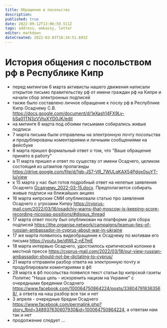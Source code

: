 ```yaml
---
title: Обращение в посольство
description: 
published: true
date: 2022-09-12T13:06:59.511Z
tags: address, embassy, letter
editor: markdown
dateCreated: 2022-03-03T18:34:51.693Z
---
```


# История общения с посольством рф в Республике Кипр

* перед митингом 6 марта активисты нашего движения написали открытое письмо правительству рф от имени граждан рф на Кипре и начали сбор электронных подписей 
* также было составлено личное обращение к послу рф в Республике Кипр Осадчему С.В. https://docs.google.com/document/d/1eXash14FX9Ly-bSa01TN3zVVtuXYD0JK/edit
* на митинге 6 марта под обоими письмами собирались живые подписи
* 7 марта письма были отправлены на электронную почту посольства и продублированы коментариями и личныим сообщениями на фейсбуке
* 8 марта пришел формальный ответ о том, что "Ваше обращение принято в работу"
* а 11 марта пришел и ответ по существу от имени Осадчего, целиком состоящий из штампов пропаганды https://drive.google.com/file/d/1gb-JS7-VR_7WULqKAX54Pdgx0suYT-lu/view
* к 15 марта у нас был готов подробный ответ на нелепые заявления Осадчего [Осадчему_2022-03-15.docx](https://docs.google.com/document/d/1tvJYkigGKQdKgzFRDMGiLrkZu3WKxgNl/edit?usp=sharing&ouid=104345030672209787197&rtpof=true&sd=true). Предполагается собирать живые подписи на ближайших акциях
* 16 марта кипрские СМИ опубликовали статью про заявления Осадчего с угрозами Кипру https://cyprus-mail.com/2022/03/16/osadchiy-warns-that-moscow-is-keeping-score-recording-nicosias-positions/#disqus_thread
* 17 марта ответ послу был опубликован на платформе для сбора подписей https://the.organise.network/campaigns/teamup-lies-of-russian-ambassador-in-cyprus-about-war-in-ukraine
* 17 же марта появилось видеобращение к Осадчему по мотивам его письма https://youtu.be/dlWL2-nE7mE
* 18 марта интервью Осадчего, удостоилось критической колонки в местной прессе https://cyprus-mail.com/2022/03/18/our-view-russian-ambassador-should-not-be-dictating-to-cyprus/
* 21 марта отправили разбор ответа на электронную почту и продублировали коментариями в фб
* 28 марта в фб посольства появился текст статьи bp кипрской газеты Политис "Наша цель - искоренить нацизм на Украине" с очередными бредянми Осадчего https://www.facebook.com/100064750864224/posts/338047918363568/, а ответа на наш разбор все так и нет
* 3 апреля - очередные бредни Осадчего https://www.facebook.com/permalink.php?story_fbid=348937630607930&id=100064750864224, а ответам нам так и нет
* продолжение следует ...